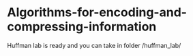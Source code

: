 # Algorithms-for-encoding-and-compressing-information
Huffman lab is ready and you can take in folder /huffman_lab/